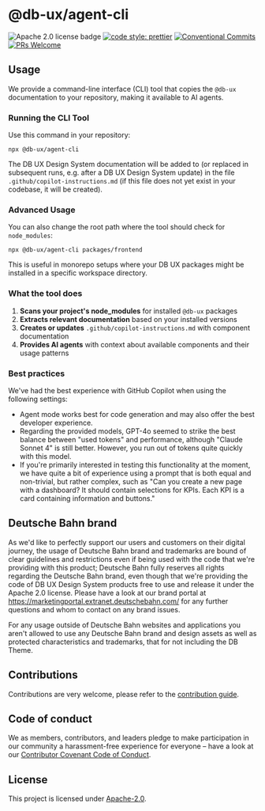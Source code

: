 # @db-ux/agent-cli

![Apache 2.0 license badge](https://img.shields.io/badge/License-Apache_2.0-blue.svg)
[![code style: prettier](https://img.shields.io/badge/code_style-prettier-ff69b4.svg?style=flat-square)](https://github.com/prettier/prettier)
[![Conventional Commits](https://img.shields.io/badge/Conventional%20Commits-1.0.0-yellow.svg)](https://conventionalcommits.org)
[![PRs Welcome](https://img.shields.io/badge/PRs-welcome-brightgreen.svg?style=flat-square)](https://makeapullrequest.com)

## Usage

We provide a command-line interface (CLI) tool that copies the `@db-ux` documentation to your repository, making it available to AI agents.

### Running the CLI Tool

Use this command in your repository:

```shell
npx @db-ux/agent-cli
```

The DB UX Design System documentation will be added to (or replaced in subsequent runs, e.g. after a DB UX Design System update) in the file `.github/copilot-instructions.md` (if this file does not yet exist in your codebase, it will be created).

### Advanced Usage

You can also change the root path where the tool should check for `node_modules`:

```shell
npx @db-ux/agent-cli packages/frontend
```

This is useful in monorepo setups where your DB UX packages might be installed in a specific workspace directory.

### What the tool does

1. **Scans your project's node_modules** for installed `@db-ux` packages
2. **Extracts relevant documentation** based on your installed versions
3. **Creates or updates** `.github/copilot-instructions.md` with component documentation
4. **Provides AI agents** with context about available components and their usage patterns

### Best practices

We've had the best experience with GitHub Copilot when using the following settings:

- Agent mode works best for code generation and may also offer the best developer experience.
- Regarding the provided models, GPT-4o seemed to strike the best balance between "used tokens" and performance, although "Claude Sonnet 4" is still better. However, you run out of tokens quite quickly with this model.
- If you're primarily interested in testing this functionality at the moment, we have quite a bit of experience using a prompt that is both equal and non-trivial, but rather complex, such as "Can you create a new page with a dashboard? It should contain selections for KPIs. Each KPI is a card containing information and buttons."

## Deutsche Bahn brand

As we'd like to perfectly support our users and customers on their digital journey, the usage of Deutsche Bahn brand and trademarks are bound of clear guidelines and restrictions even if being used with the code that we're providing with this product; Deutsche Bahn fully reserves all rights regarding the Deutsche Bahn brand, even though that we're providing the code of DB UX Design System products free to use and release it under the Apache 2.0 license.
Please have a look at our brand portal at <https://marketingportal.extranet.deutschebahn.com/> for any further questions and whom to contact on any brand issues.

For any usage outside of Deutsche Bahn websites and applications you aren't allowed to use any Deutsche Bahn brand and
design assets as well as protected characteristics and trademarks, that for not including the DB Theme.

## Contributions

Contributions are very welcome, please refer to the [contribution guide](https://github.com/db-ux-design-system/core-web/blob/main/CONTRIBUTING.md).

## Code of conduct

We as members, contributors, and leaders pledge to make participation in our
community a harassment-free experience for everyone – have a look at our [Contributor Covenant Code of Conduct](https://github.com/db-ux-design-system/core-web/blob/main/CODE-OF-CONDUCT.md).

## License

This project is licensed under [Apache-2.0](LICENSE).
